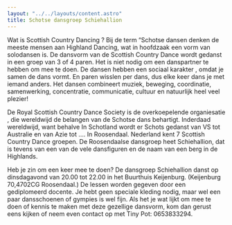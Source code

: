 ```yaml
---
layout: "../../layouts/content.astro"
title: Schotse dansgroep Schiehallion
---
```


Wat is Scottish Country Dancing ? 
Bij de term “Schotse dansen  denken de meeste mensen aan Highland Dancing, wat in hoofdzaak een vorm van solodansen is. 
De dansvorm van de Scottish Country Dance wordt gedanst in een groep van 3 of 4 paren. 
Het is niet nodig om een danspartner te hebben om mee te doen.
De dansen hebben een sociaal karakter , omdat je samen de dans vormt. 
En paren wisslen per dans, dus elke keer dans je met iemand anders. 
Het dansen combineert muziek, beweging, coordinatie, samenwerking,  concentratie, communicatie, cultuur  en natuurlijk heel veel plezier!

De Royal Scottish Country Dance Society is de overkoepelende organiesatie , die wereldwijd de belangen van de Schotse dans behartigt. 
Inderdaad wereldwijd, want behalve  In Schotland wordt er Schots gedanst van VS tot Australie en van Azie tot …. In Roosendaal. 
Nederland kent 7 Scottish Country Dance groepen. 
De Roosendaalse dansgroep heet Schiehallion, dat is tevens van een van de vele dansfiguren en de naam van een berg in de Highlands.

Heb je zin om een keer mee te doen?
De dansgroep Schiehallion danst op dinsdagavond van 20.00 tot 22.00 in het Buurthuis Keijenburg. (Keijenburg 70,4702CG Roosendaal.)
De lessen worden gegeven door een gediplomeerd docente. 
Je hebt geen speciale kleding nodig, maar wel een paar dansschoenen of gympies is wel fijn.
Als het je wat lijkt om mee te doen of kennis te maken met deze gezellige dansvorm, kom dan gerust eens kijken 
of neem even  contact op met Tiny Pot: 0653833294.
